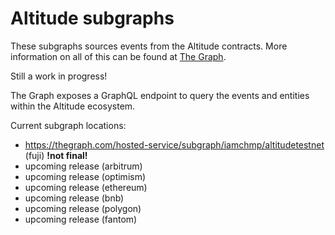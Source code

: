 # Altitude subgraphs
These subgraphs sources events from the Altitude contracts. More information on all of this can be found at [The Graph](https://thegraph.com/docs/en/about/).

Still a work in progress!

The Graph exposes a GraphQL endpoint to query the events and entities within the Altitude ecosystem.

Current subgraph locations:

   + https://thegraph.com/hosted-service/subgraph/iamchmp/altitudetestnet (fuji) **!not final!**
   + upcoming release (arbitrum)
   + upcoming release (optimism)
   + upcoming release (ethereum)
   + upcoming release (bnb)
   + upcoming release (polygon)
   + upcoming release (fantom)

